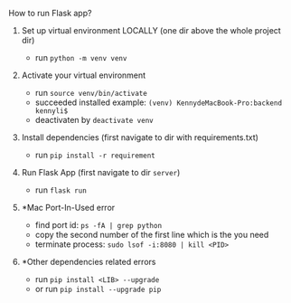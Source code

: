 How to run Flask app?
 
1. Set up virtual environment LOCALLY (one dir above the whole project dir)
    - run `python -m venv venv`

2. Activate your virtual environment    
    - run `source venv/bin/activate`
    - succeeded installed example: `(venv) KennydeMacBook-Pro:backend kennyli$` 
    - deactivaten by `deactivate venv`

3. Install dependencies (first navigate to dir with requirements.txt)
    - run `pip install -r requirement`

4. Run Flask App (first navigate to dir `server`)
    - run `flask run`
    
5. *Mac Port-In-Used error
    - find port id: `ps -fA | grep python` 
    - copy the second number of the first line which is the <PID> you need
    - terminate process: `sudo lsof -i:8080 | kill <PID>`
    
6. *Other dependencies related errors
    - run `pip install <LIB> --upgrade`
    - or run `pip install --upgrade pip`

  
